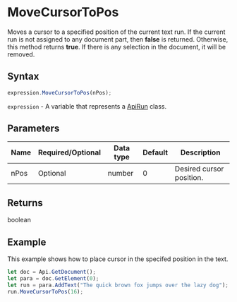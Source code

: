 # MoveCursorToPos

Moves a cursor to a specified position of the current text run.If the current run is not assigned to any document part, then **false** is returned. Otherwise, this method returns **true**.If there is any selection in the document, it will be removed.

## Syntax

```javascript
expression.MoveCursorToPos(nPos);
```

`expression` - A variable that represents a [ApiRun](../ApiRun.md) class.

## Parameters

| **Name** | **Required/Optional** | **Data type** | **Default** | **Description** |
| ------------- | ------------- | ------------- | ------------- | ------------- |
| nPos | Optional | number | 0 | Desired cursor position. |

## Returns

boolean

## Example

This example shows how to place cursor in the specifed position in the text.

```javascript editor-docx
let doc = Api.GetDocument();
let para = doc.GetElement(0);
let run = para.AddText("The quick brown fox jumps over the lazy dog");
run.MoveCursorToPos(16);

```
